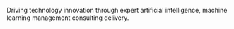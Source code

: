 Driving technology innovation through expert artificial intelligence, machine learning management consulting delivery.
